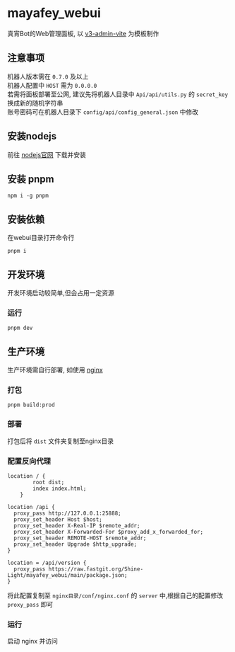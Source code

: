 # mayafey_webui
真宵Bot的Web管理面板, 以 [v3-admin-vite](https://github.com/un-pany/v3-admin-vite/) 为模板制作

## 注意事项
机器人版本需在 `0.7.0` 及以上  
机器人配置中 `HOST` 需为 `0.0.0.0`  
若需将面板部署至公网, 建议先将机器人目录中 `Api/api/utils.py` 的 `secret_key` 换成新的随机字符串  
账号密码可在机器人目录下 `config/api/config_general.json` 中修改

## 安装nodejs
前往 [nodejs官网](https://nodejs.org/zh-cn/download) 下载并安装

## 安装 pnpm
```
npm i -g pnpm
```

## 安装依赖
在webui目录打开命令行
```
pnpm i
```

## 开发环境
开发环境启动较简单,但会占用一定资源

### 运行
```
pnpm dev
```

## 生产环境
生产环境需自行部署, 如使用 [nginx](http://nginx.org/en/download.html)

### 打包
```
pnpm build:prod
```

### 部署
打包后将 `dist` 文件夹复制至nginx目录

### 配置反向代理
```
location / {
        root dist;
        index index.html;
    }

location /api {
  proxy_pass http://127.0.0.1:25888;
  proxy_set_header Host $host;
  proxy_set_header X-Real-IP $remote_addr;
  proxy_set_header X-Forwarded-For $proxy_add_x_forwarded_for;
  proxy_set_header REMOTE-HOST $remote_addr;
  proxy_set_header Upgrade $http_upgrade;
}

location = /api/version {
  proxy_pass https://raw.fastgit.org/Shine-Light/mayafey_webui/main/package.json;
}
```
将此配置复制至 `nginx目录/conf/nginx.conf` 的 `server` 中,根据自己的配置修改 `proxy_pass` 即可

### 运行
启动 nginx 并访问
